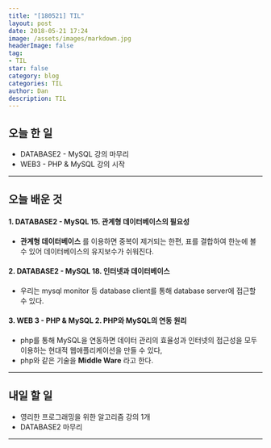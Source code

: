 ```yaml
---
title: "[180521] TIL"
layout: post
date: 2018-05-21 17:24
image: /assets/images/markdown.jpg
headerImage: false
tag:
- TIL
star: false
category: blog
categories: TIL
author: Dan
description: TIL
---
```


## 오늘 한 일

* DATABASE2 - MySQL 강의 마무리
* WEB3 - PHP & MySQL 강의 시작

---
## 오늘 배운 것

#### 1. DATABASE2 - MySQL 15. 관계형 데이터베이스의 필요성
* **관계형 데이터베이스** 를 이용하면 중복이 제거되는 한편, 표를 결합하여 한눈에 볼 수 있어  데이터베이스의 유지보수가 쉬워진다.

#### 2. DATABASE2 - MySQL 18. 인터넷과 데이터베이스
* 우리는 mysql monitor 등 database client를 통해 database server에 접근할 수 있다.

#### 3. WEB 3 - PHP & MySQL 2. PHP와 MySQL의 연동 원리
* php를 통해 MySQL을 연동하면 데이터 관리의 효율성과 인터넷의 접근성을 모두 이용하는 현대적 웹애플리케이션을 만들 수 있다,
* php와 같은 기술을 **Middle Ware** 라고 한다. 

---
## 내일 할 일

* 영리한 프로그래밍을 위한 알고리즘 강의 1개
* DATABASE2 마무리

---
